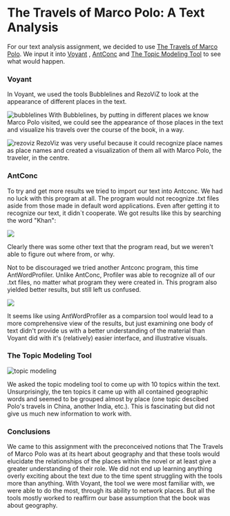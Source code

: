 # The Travels of Marco Polo: A Text Analysis

For our text analysis assignment, we decided to use [The Travels of Marco Polo](https://archive.org/stream/marcopolo00polouoft/marcopolo00polouoft_djvu.txt).  We input it into [Voyant](http://voyant-tools.org) , [AntConc](http://www.laurenceanthony.net/software.html ) and [The Topic Modeling Tool](https://code.google.com/p/topic-modeling-tool/) to see what would happen.

### Voyant
In Voyant, we used the tools Bubblelines and RezoViZ to look at the appearance of different places in the text.

![bubblelines](http://i1191.photobucket.com/albums/z467/risssssy/Screen%20Shot%202016-01-25%20at%2010.52.57%20AM.png)
With Bubblelines, by putting in different places we know Marco Polo visited, we could see the appearance of those places in the text and visualize his travels over the course of the book, in a way.

![rezoviz](http://i1191.photobucket.com/albums/z467/risssssy/Screen%20Shot%202016-01-19%20at%2011.06.19%20PM.png)
RezoViz was very useful because it could recognize place names as place names and created a visualization of them all with Marco Polo, the traveler, in the centre.  

### AntConc

To try and get more results we tried to import our text into Antconc. We had no luck with this program at all. The program would not recognize .txt files aside from those made in default word applications. Even after getting it to recognize our text, it didn`t cooperate. We got results like this by searching the word "Khan":

![](http://i17.photobucket.com/albums/b99/Dragon_Tamer13/eh.jpg)

Clearly there was some other text that the program read, but we weren't able to figure out where from, or why. 

Not to be discouraged we tried another Antconc program, this time AntWordProfiler. Unlike AntConc, Profiler was able to recognize all of our .txt files, no matter what program they were created in. This program also yielded better results, but still left us confused. 

![](http://i17.photobucket.com/albums/b99/Dragon_Tamer13/iunno.jpg)

It seems like using AntWordProfiler as a comparsion tool would lead to a more comprehensive view of the results, but just examining one body of text didn't provide us with a better understanding of the material than Voyant did with it's (relatively) easier interface, and illustrative visuals. 






### The Topic Modeling Tool

![topic modeling](http://i1191.photobucket.com/albums/z467/risssssy/Screen%20Shot%202016-01-26%20at%207.38.50%20AM.png)

We asked the topic modeling tool to come up with 10 topics within the text.  Unsurprisingly, the ten topics it came up with all contained geographic words and seemed to be grouped almost by place (one topic descibed Polo's travels in China, another India, etc.).  This is fascinating but did not give us much new information to work with.  

### Conclusions
We came to this assignment with the preconceived notions that The Travels of Marco Polo was at its heart about geography and that these tools would elucidate the relationships of the places within the novel or at least give a greater understanding of their role.  We did not end up learning anything overly exciting about the text due to the time spent struggling with the tools more than anything.  With Voyant, the tool we were most familiar with, we were able to do the most, through its ability to network places.  But all the tools mostly worked to reaffirm our base assumption that the book was about geography.  

